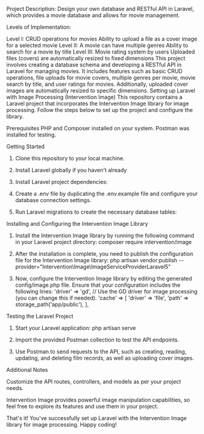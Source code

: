 Project Description:
Design your own database and RESTful API in Laravel, which provides a movie database and allows for movie management.

Levels of Implementation:

Level I:
CRUD operations for movies
Ability to upload a file as a cover image for a selected movie
Level II:
A movie can have multiple genres
Ability to search for a movie by title
Level III:
Movie rating system by users
Uploaded files (covers) are automatically resized to fixed dimensions
This project involves creating a database schema and developing a RESTful API in Laravel for managing movies. It includes features such as basic CRUD operations, file uploads for movie covers, multiple genres per movie, movie search by title, and user ratings for movies. Additionally, uploaded cover images are automatically resized to specific dimensions.
Setting up Laravel with Image Processing (Intervention Image)
This repository contains a Laravel project that incorporates the Intervention Image library for image processing. Follow the steps below to set up the project and configure the library.

Prerequisites
PHP and Composer installed on your system.
Postman was installed for testing.

Getting Started

1. Clone this repository to your local machine.

2. Install Laravel globally if you haven't already

3. Install Laravel project dependencies:

4. Create a .env file by duplicating the .env.example file and configure your database connection settings.

5. Run Laravel migrations to create the necessary database tables:

Installing and Configuring the Intervention Image Library

1. Install the Intervention Image library by running the following command in your Laravel project directory: composer require intervention/image

2. After the installation is complete, you need to publish the configuration file for the Intervention Image library: php artisan vendor:publish --provider="Intervention\Image\ImageServiceProviderLaravel5"

3. Now, configure the Intervention Image library by editing the generated config/image.php file. Ensure that your configuration includes the following lines:
   'driver' => 'gd', // Use the GD driver for image processing (you can change this if needed).
   'cache' => [
    'driver' => 'file',
    'path' => storage_path('app/public'),
],                                            

Testing the Laravel Project

1. Start your Laravel application:
   php artisan serve

2. Import the provided Postman collection to test the API endpoints.

3. Use Postman to send requests to the API, such as creating, reading, updating, and deleting film records, as well as uploading cover images.

 Additional Notes

Customize the API routes, controllers, and models as per your project needs.

Intervention Image provides powerful image manipulation capabilities, so feel free to explore its features and use them in your project.

That's it! 
You've successfully set up Laravel with the Intervention Image library for image processing. 
Happy coding!











